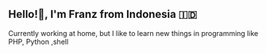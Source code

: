 <h2> Hello!👋, I'm Franz from Indonesia 🇮🇩</h2>


Currently working at home, but I like to learn new things in programming like PHP, Python ,shell
